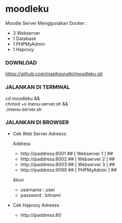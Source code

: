 # moodleku
Moodle Server Menggunakan Docker :
- 3 Webserver
- 1 Database
- 1 PHPMyAdmin
- 1 Haproxy
  

### DOWNLOAD  ###
https://github.com/masihgurutkj/moodleku.git

### JALANKAN DI TERMINAL  ###
cd moodleku && \
chmod +x menu-server.sh && \
./menu-server.sh 

### JALANKAN DI BROWSER ###
+ Cek Web Server Adreess 

  Address
    - http://ipaddress:8001      ## [ Webserver 1 ] ##
    - http://ipaddress:8002      ## [ Webserver 2 ] ##
    - http://ipaddress:8003      ## [ Webserver 3 ] ##
    - http://ipaddress:9090      ## [ PHPMyAdmin ] ##

  Akun
    - username : user
    - password : bitnami
      
+ Cek Haproxy Adreess 
  - http://ipaddress:80


